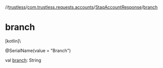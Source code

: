 //[trustless](../../../index.md)/[com.trustless.requests.accounts](../index.md)/[StaqAccountResponse](index.md)/[branch](branch.md)

# branch

[kotlin]\

@SerialName(value = &quot;Branch&quot;)

val [branch](branch.md): String
